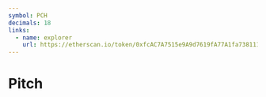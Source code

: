 ```yaml
---
symbol: PCH
decimals: 18
links:
  - name: explorer
    url: https://etherscan.io/token/0xfcAC7A7515e9A9d7619fA77A1fa738111f66727e
---
```


# Pitch
